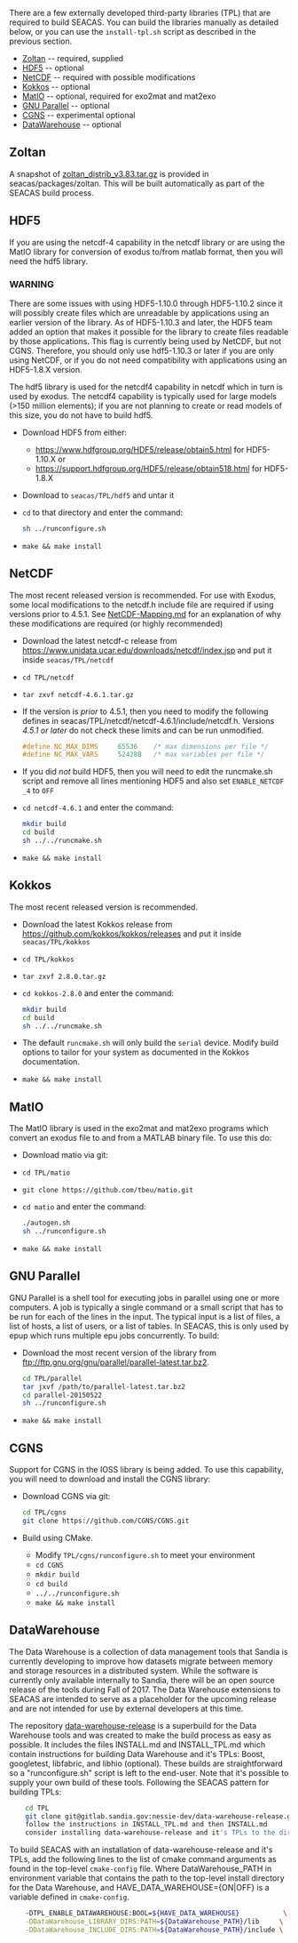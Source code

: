 There are a few externally developed third-party libraries (TPL) that
are required to build SEACAS. You can build the libraries manually as
detailed below, or you can use the `install-tpl.sh` script as
described in the previous section.

 * [Zoltan](#zoltan) -- required, supplied
 * [HDF5](#hdf5) -- optional
 * [NetCDF](#netcdf) -- required with possible modifications
 * [Kokkos](#kokkos) -- optional
 * [MatIO](#matio) -- optional, required for exo2mat and mat2exo
 * [GNU Parallel](#gnu-parallel) -- optional
 * [CGNS](#cgns) -- experimental optional
 * [DataWarehouse](#data_warehouse) -- optional

## Zoltan
A snapshot of [zoltan_distrib\_v3.83.tar.gz](http://www.cs.sandia.gov/Zoltan/Zoltan_download.html) is provided in seacas/packages/zoltan.  This will be built automatically as part of the SEACAS build process.

## HDF5
If you are using the netcdf-4 capability in the netcdf library or are using the MatIO library for conversion of exodus to/from matlab format, then you will need the hdf5 library.

### WARNING
There are some issues with using HDF5-1.10.0 through HDF5-1.10.2 since
it will possibly create files which are unreadable by applications
using an earlier version of the library.  As of HDF5-1.10.3 and later,
the HDF5 team added an option that makes it possible for the library
to create files readable by those applications. This flag is currently
being used by NetCDF, but not CGNS.  Therefore, you should only use
hdf5-1.10.3 or later if you are only using NetCDF, or if you do not
need compatibility with applications using an HDF5-1.8.X version.

The hdf5 library is used for the netcdf4 capability in netcdf which in
turn is used by exodus.  The netcdf4 capability is typically used for
large models (>150 million elements); if you are not planning to
create or read models of this size, you do not have to build hdf5.

   * Download HDF5 from either:
     * <https://www.hdfgroup.org/HDF5/release/obtain5.html> for HDF5-1.10.X or
     * <https://support.hdfgroup.org/HDF5/release/obtain518.html> for HDF5-1.8.X

   * Download to `seacas/TPL/hdf5` and untar it

   * `cd` to that directory and enter the command:
     ```bash
     sh ../runconfigure.sh
     ```

   * `make && make install`

## NetCDF
The most recent released version is recommended. For use with Exodus, some local modifications to the netcdf.h include file are required if using versions prior to 4.5.1.  See [NetCDF-Mapping.md](NetCDF-Mapping.md) for an explanation of why these modifications are required (or highly recommended)

 * Download the latest netcdf-c release from <https://www.unidata.ucar.edu/downloads/netcdf/index.jsp> and put it inside `seacas/TPL/netcdf`

 * `cd TPL/netcdf`

 * `tar zxvf netcdf-4.6.1.tar.gz`

 * If the version is *prior* to 4.5.1, then you need to modify the
   following defines in
   seacas/TPL/netcdf/netcdf-4.6.1/include/netcdf.h.  Versions *4.5.1 or
   later* do not check these limits and can be run unmodified.
   ```c
   #define NC_MAX_DIMS     65536    /* max dimensions per file */
   #define NC_MAX_VARS     524288   /* max variables per file */
   ```

 * If you did *not* build HDF5, then you will need to edit the runcmake.sh script and remove all lines mentioning HDF5 and also set `ENABLE_NETCDF
_4` to `OFF`

 * `cd netcdf-4.6.1` and enter the command:
   ```bash
   mkdir build
   cd build
   sh ../../runcmake.sh
   ```

 * `make && make install`

## Kokkos
The most recent released version is recommended. 

 * Download the latest Kokkos release from <https://github.com/kokkos/kokkos/releases> and put it inside `seacas/TPL/kokkos`

 * `cd TPL/kokkos`

 * `tar zxvf 2.8.0.tar.gz`

 * `cd kokkos-2.8.0` and enter the command:
   ```bash
   mkdir build
   cd build
   sh ../../runcmake.sh
   ```

 * The default `runcmake.sh` will only build the `serial` device. Modify build options to tailor for your system as documented in the Kokkos documentation.

 * `make && make install`

## MatIO
The MatIO library is used in the exo2mat and mat2exo programs which convert an exodus file to and from a MATLAB binary file.  To use this do:

 * Download matio via git:

 * `cd TPL/matio`

 * `git clone https://github.com/tbeu/matio.git`

 * `cd matio` and enter the command:
   ```bash
   ./autogen.sh
   sh ../runconfigure.sh
   ```

 * `make && make install`

## GNU Parallel

GNU Parallel is a shell tool for executing jobs in parallel using one or more computers. A job is typically a single command or a small script that has to be run for each of the lines in the input. The typical input is a list of files, a list of hosts, a list of users, or a list of tables.  In SEACAS, this is only used by epup which runs multiple epu jobs concurrently.  To build:

 * Download the most recent version of the library from <ftp://ftp.gnu.org/gnu/parallel/parallel-latest.tar.bz2>.
   ```bash
   cd TPL/parallel
   tar jxvf /path/to/parallel-latest.tar.bz2
   cd parallel-20150522
   sh ../runconfigure.sh
   ```

 *  `make && make install`

## CGNS
Support for CGNS in the IOSS library is being added.  To use this capability, you will need to download and install the CGNS library:

  * Download CGNS via git:
    ```bash
    cd TPL/cgns
    git clone https://github.com/CGNS/CGNS.git
    ```

  * Build using CMake.
     * Modify `TPL/cgns/runconfigure.sh` to meet your environment
     * `cd CGNS`
     * `mkdir build`
     * `cd build`
     * `../../runconfigure.sh`
     * `make && make install`

## DataWarehouse
The Data Warehouse is a collection of data management tools that
Sandia is currently developing to improve how datasets migrate between
memory and storage resources in a distributed system. While the
software is currently only available internally to Sandia, there will
be an open source release of the tools during Fall of 2017. The Data
Warehouse extensions to SEACAS are intended to serve as a placeholder
for the upcoming release and are not intended for use by external
developers at this time.

The repository
[data-warehouse-release](https://gitlab.sandia.gov/nessie-dev/data-warehouse-release)
is a superbuild for the Data Warehouse tools and was created to make
the build process as easy as possible. It includes the files
INSTALL.md and INSTALL_TPL.md which contain instructions for building
Data Warehouse and it's TPLs: Boost, googletest, libfabric, and libhio
(optional). These builds are straightforward so a "runconfigure.sh"
script is left to the end-user. Note that it's possible to supply your
own build of these tools. Following the SEACAS pattern for building
TPLs:

```bash
    cd TPL
    git clone git@gitlab.sandia.gov:nessie-dev/data-warehouse-release.git
    follow the instructions in INSTALL_TPL.md and then INSTALL.md
    consider installing data-warehouse-release and it's TPLs to the directory set in  the $ACCESS env. var.
```
To build SEACAS with an installation of data-warehouse-release and
it's TPLs, add the following lines to the list of cmake command
arguments as found in the top-level `cmake-config` file. Where
DataWarehouse_PATH in environment variable that contains the path to
the top-level install directory for the Data Warehouse, and
HAVE_DATA_WAREHOUSE={ON|OFF} is a variable defined in `cmake-config`.
```bash
    -DTPL_ENABLE_DATAWAREHOUSE:BOOL=${HAVE_DATA_WAREHOUSE}           \
    -DDataWarehouse_LIBRARY_DIRS:PATH=${DataWarehouse_PATH}/lib     \
    -DDataWarehouse_INCLUDE_DIRS:PATH=${DataWarehouse_PATH}/include \
```